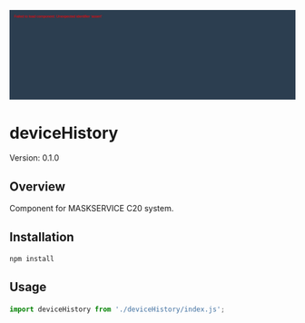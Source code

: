 ![deviceHistory Screenshot](./deviceHistory.png)

# deviceHistory

Version: 0.1.0

## Overview
Component for MASKSERVICE C20 system.

## Installation
```bash
npm install
```

## Usage
```javascript
import deviceHistory from './deviceHistory/index.js';
```
